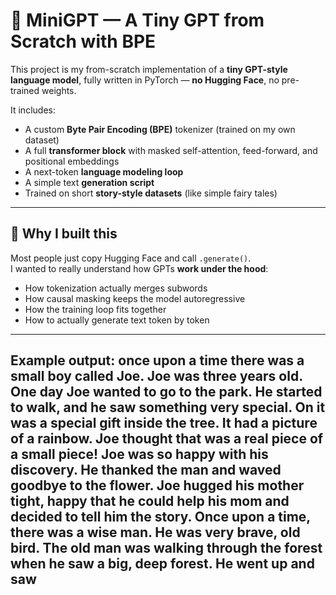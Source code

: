 # 🧠 MiniGPT — A Tiny GPT from Scratch with BPE

This project is my from-scratch implementation of a **tiny GPT-style language model**, fully written in PyTorch — **no Hugging Face**, no pre-trained weights.

It includes:
- A custom **Byte Pair Encoding (BPE)** tokenizer (trained on my own dataset)
- A full **transformer block** with masked self-attention, feed-forward, and positional embeddings
- A next-token **language modeling loop**
- A simple text **generation script**
- Trained on short **story-style datasets** (like simple fairy tales)

---

## 🚀 Why I built this

Most people just copy Hugging Face and call `.generate()`.  
I wanted to really understand how GPTs **work under the hood**:
- How tokenization actually merges subwords
- How causal masking keeps the model autoregressive
- How the training loop fits together
- How to actually generate text token by token

---

## Example output:  once upon a time there was a small boy called Joe. Joe was three years old. One day Joe wanted to go to the park. He started to walk, and he saw something very special. On it was a special gift inside the tree. It had a picture of a rainbow. Joe thought that was a real piece of a small piece! Joe was so happy with his discovery. He thanked the man and waved goodbye to the flower. Joe hugged his mother tight, happy that he could help his mom and decided to tell him the story. Once upon a time, there was a wise man. He was very brave, old bird. The old man was walking through the forest when he saw a big, deep forest. He went up and saw